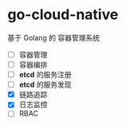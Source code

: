 # go-cloud-native
基于 Golang 的 容器管理系统


- [ ] 容器管理
- [ ] 容器编排
- [ ] **etcd** 的服务注册
- [ ] **etcd** 的服务发现
- [x] 链路追踪
- [x] 日志监控
- [ ] RBAC
